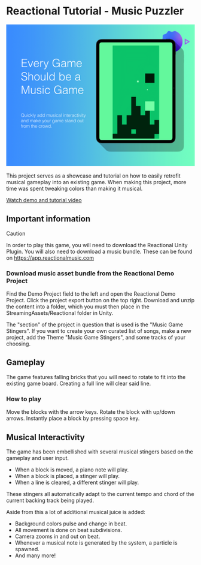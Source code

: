 # Reactional Tutorial - Music Puzzler

![Alt text](MusicalPuzzler.jpg?raw=true "Title")

This project serves as a showcase and tutorial on how to easily retrofit musical gameplay into an existing game. When making this project, more time was spent tweaking colors than making it musical.

[Watch demo and tutorial video](https://www.youtube.com/watch?v=nr8LT5RsRaU)

## Important information

> [!CAUTION]
> In order to play this game, you will need to download the Reactional Unity Plugin.
> You will also need to download a music bundle.
> These can be found on https://app.reactionalmusic.com 

### Download music asset bundle from the Reactional Demo Project
Find the Demo Project field to the left and open the Reactional Demo Project. Click the project export button on the top right. Download and unzip the content into a folder, which you must then place in the StreamingAssets/Reactional folder in Unity.

The "section" of the project in question that is used is the "Music Game Stingers". If you want to create your own curated list of songs, make a new project, add the Theme "Music Game Stingers", and some tracks of your choosing.

## Gameplay

The game features falling bricks that you will need to rotate to fit into the existing game board. Creating a full line will clear said line.

### How to play

Move the blocks with the arrow keys. Rotate the block with up/down arrows. Instantly place a block by pressing space key.

## Musical Interactivity

The game has been embellished with several musical stingers based on the gameplay and user input.

- When a block is moved, a piano note will play.
- When a block is placed, a stinger will play.
- When a line is cleared, a different stinger will play.

These stingers all automatically adapt to the current tempo and chord of the current backing track being played.

Aside from this a lot of additional musical juice is added:

- Background colors pulse and change in beat.
- All movement is done on beat subdivisions.
- Camera zooms in and out on beat.
- Whenever a musical note is generated by the system, a particle is spawned.
- And many more!